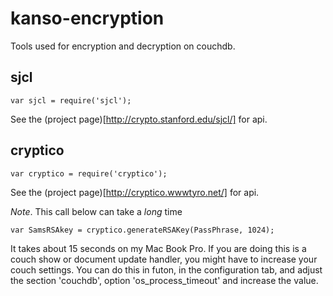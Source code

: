 kanso-encryption
================

Tools used for encryption and decryption on couchdb.


sjcl
----

```
var sjcl = require('sjcl');
```

See the (project page)[http://crypto.stanford.edu/sjcl/] for api.



cryptico
--------

```
var cryptico = require('cryptico');
```

See the (project page)[http://cryptico.wwwtyro.net/] for api.

*Note*. This call below can take a _long_ time

```
var SamsRSAkey = cryptico.generateRSAKey(PassPhrase, 1024);
```

It takes about 15 seconds on my Mac Book Pro. If you are doing this is a couch show or document update handler, you might
have to increase your couch settings. You can do this in futon, in the configuration tab, and adjust the section 'couchdb',
option 'os_process_timeout' and increase the value.

